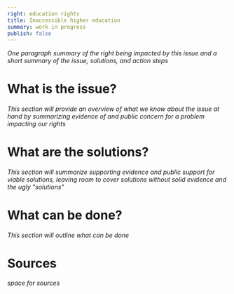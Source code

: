 ```yaml
---
right: education rights
title: Inaccessible higher education
summary: work in progress
publish: false
---
```

*One paragraph summary of the right being impacted by this issue and a short summary of the issue, solutions, and action steps*

# What is the issue? 

###### *This section will provide an overview of what we know about the issue at hand by summarizing evidence of and public concern for a problem impacting our rights*

# What are the solutions?

###### *This section will summarize supporting evidence and public support for viable solutions, leaving room to cover solutions without solid evidence and the ugly "solutions"*

# What can be done?

###### *This section will outline what can be done*

# Sources

###### *space for sources*
